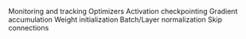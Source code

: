 Monitoring and tracking
Optimizers
Activation checkpointing
Gradient accumulation
Weight initialization 
Batch/Layer normalization
Skip connections

